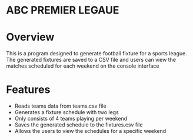 # ABC PREMIER LEGAUE
   # Overview
   This is a program designed to generate football fixture for a sports league. The generated fixtures are saved to a CSV file and users can view the matches scheduled for each weekend on the console interface


   # Features
   * Reads teams data from teams.csv file
   * Generates a fixture schedule with two legs
   * Only consists of 4 teams playing per weekend
   * Saves the generated schedule to the fixtures.csv file
   * Allows the users to view the schedules for a specific weekend
